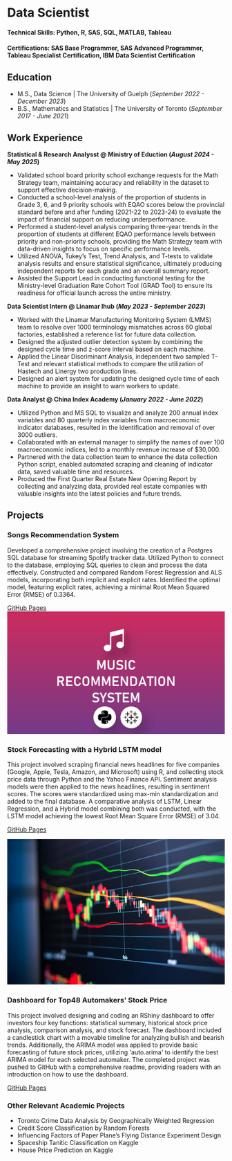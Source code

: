 # Data Scientist

#### Technical Skills: Python, R, SAS, SQL, MATLAB, Tableau
#### Certifications: SAS Base Programmer, SAS Advanced Programmer, Tableau Specialist Certification, IBM Data Scientist Certification

## Education
- M.S., Data Science | The University of Guelph (_September 2022 - December 2023_)
- B.S., Mathematics and Statistics | The University of Toronto (_September 2017 - June 2021_)


## Work Experience
**Statistical & Research Analysst @ Ministry of Eduction (_August 2024 - May 2025_)**
- Validated school board priority school exchange requests for the Math Strategy team, maintaining accuracy and reliability in the dataset to support effective decision-making.
- Conducted a school-level analysis of the proportion of students in Grade 3, 6, and 9 priority schools with EQAO scores below the provincial standard before and after funding (2021-22 to 2023-24) to evaluate the impact of financial support on reducing underperformance.
- Performed a student-level analysis comparing three-year trends in the proportion of students at different EQAO performance levels between priority and non-priority schools, providing the Math Strategy team with data-driven insights to focus on specific performance levels.
- Utilized ANOVA, Tukey’s Test, Trend Analysis, and T-tests to validate analysis results and ensure statistical significance, ultimately producing independent reports for each grade and an overall summary report.
- Assisted the Support Lead in conducting functional testing for the Ministry-level Graduation Rate Cohort Tool (GRAD Tool) to ensure its readiness for official launch across the entire ministry.

**Data Scientist Intern @ Linamar Ihub (_May 2023 - September 2023_)**
- Worked with the Linamar Manufacturing Monitoring System (LMMS) team to resolve over 1000 terminology mismatches across 60 global factories, established a reference list for future data collection.
- Designed the adjusted outlier detection system by combining the designed cycle time and z-score interval based on each machine.
- Applied the Linear Discriminant Analysis, independent two sampled T-Test and relevant statistical methods to compare the utilization of Hastech and Linergy two production lines.
- Designed an alert system for updating the designed cycle time of each machine to provide an insight to warn workers to update.


**Data Analyst @ China Index Academy (_January 2022 - June 2022_)**
- Utilized Python and MS SQL to visualize and analyze 200 annual index variables and 80 quarterly index variables from macroeconomic indicator databases, resulted in the identification and removal of over 3000 outliers.
- Collaborated with an external manager to simplify the names of over 100 macroeconomic indices, led to a monthly revenue increase of $30,000.
- Partnered with the data collection team to enhance the data collection Python script, enabled automated scraping and cleaning of indicator data, saved valuable time and resources.
- Produced the First Quarter Real Estate New Opening Report by collecting and analyzing data, provided real estate companies with valuable insights into the latest policies and future trends.


## Projects
### Songs Recommendation System
Developed a comprehensive project involving the creation of a Postgres SQL database for streaming Spotify tracker data. Utilized Python to connect to the database, employing SQL queries to clean and process the data effectively. Constructed and compared Random Forest Regression and ALS models, incorporating both implicit and explicit rates. Identified the optimal model, featuring explicit rates, achieving a minimal Root Mean Squared Error (RMSE) of 0.3364.

[GitHub Pages](https://github.com/Chenzhang0329/Spotify-Music-Recommendation-Spark)
![Songs Recommendation System](Music_Recommendation.png)

### Stock Forecasting with a Hybrid LSTM model
This project involved scraping financial news headlines for five companies (Google, Apple, Tesla, Amazon, and Microsoft) using R, and collecting stock price data through Python and the Yahoo Finance API. Sentiment analysis models were then applied to the news headlines, resulting in sentiment scores. The scores were standardized using max-min standardization and added to the final database. A comparative analysis of LSTM, Linear Regression, and a Hybrid model combining both was conducted, with the LSTM model achieving the lowest Root Mean Square Error (RMSE) of 3.04.

[GitHub Pages](https://github.com/Chenzhang0329/StockPrice-Hybrid-Model-)

![Stock Market](stock_market.png)
### Dashboard for Top48 Automakers' Stock Price
This project involved designing and coding an RShiny dashboard to offer investors four key functions: statistical summary, historical stock price analysis, comparison analysis, and stock forecast. The dashboard included a candlestick chart with a movable timeline for analyzing bullish and bearish trends. Additionally, the ARIMA model was applied to provide basic forecasting of future stock prices, utilizing 'auto.arima' to identify the best ARIMA model for each selected automaker. The completed project was pushed to GitHub with a comprehensive readme, providing readers with an introduction on how to use the dashboard.

[GitHub Pages](https://github.com/Chenzhang0329/Dashboard-for-48-Automakers-stock-price)

### Other Relevant Academic Projects
- Toronto Crime Data Analysis by Geographically Weighted Regression
- Credit Score Classification by Random Forests
- Influencing Factors of Paper Plane’s Flying Distance Experiment Design
- Spaceship Tanitic Classification on Kaggle
- House Price Prediction on Kaggle


